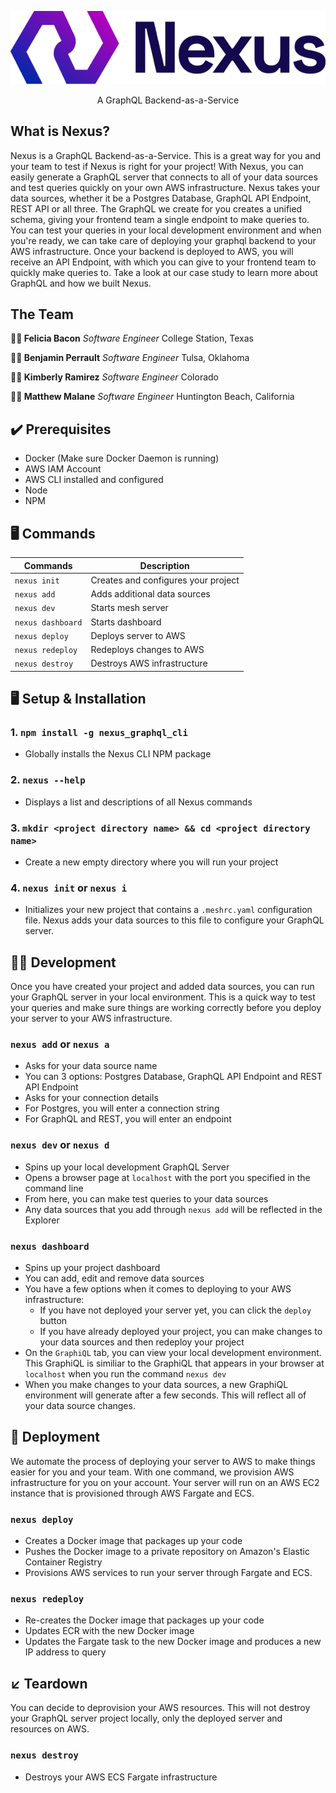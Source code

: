 <p align="center">
  <img width="800px" src="https://github.com/Capstone-Team4/nexus-cli/blob/main/images/logo.png" alt="Nexus" />
</p>

<p align="center">A GraphQL Backend-as-a-Service</p>

## What is Nexus?

Nexus is a GraphQL Backend-as-a-Service. This is a great way for you and your team to test if Nexus is right for your project! With Nexus, you can easily generate a GraphQL server that connects to all of your data sources and test queries quickly on your own AWS infrastructure. Nexus takes your data sources, whether it be a Postgres Database, GraphQL API Endpoint, REST API or all three. The GraphQL we create for you creates a unified schema, giving your frontend team a single endpoint to make queries to. You can test your queries in your local development environment and when you're ready, we can take care of deploying your graphql backend to your AWS infrastructure. Once your backend is deployed to AWS, you will receive an API Endpoint, with which you can give to your frontend team to quickly make queries to. Take a look at our case study to learn more about GraphQL and how we built Nexus.

## The Team

**:woman_technologist: Felicia Bacon** _Software Engineer_ College Station, Texas

**:man_technologist: Benjamin Perrault** _Software Engineer_ Tulsa, Oklahoma

**:woman_technologist: Kimberly Ramirez** _Software Engineer_ Colorado

**:man_technologist: Matthew Malane** _Software Engineer_ Huntington Beach, California

## :heavy_check_mark: Prerequisites

- Docker (Make sure Docker Daemon is running)
- AWS IAM Account
- AWS CLI installed and configured
- Node
- NPM

## :desktop_computer: Commands

| Commands          | Description                         |
| ----------------- | ----------------------------------- |
| `nexus init`      | Creates and configures your project |
| `nexus add`       | Adds additional data sources        |
| `nexus dev`       | Starts mesh server                  |
| `nexus dashboard` | Starts dashboard                    |
| `nexus deploy`    | Deploys server to AWS               |
| `nexus redeploy`  | Redeploys changes to AWS            |
| `nexus destroy`   | Destroys AWS infrastructure         |

## :desktop_computer: Setup & Installation

### 1. `npm install -g nexus_graphql_cli`

- Globally installs the Nexus CLI NPM package

### 2. `nexus --help`

- Displays a list and descriptions of all Nexus commands

### 3. `mkdir <project directory name> && cd <project directory name>`

- Create a new empty directory where you will run your project

### 4. `nexus init` or `nexus i`

- Initializes your new project that contains a `.meshrc.yaml` configuration file. Nexus adds your data sources to this file to configure your GraphQL server.

## :technologist: Development

Once you have created your project and added data sources, you can run your GraphQL server in your local environment. This is a quick way to test your queries and make sure things are working correctly before you deploy your server to your AWS infrastructure.

### `nexus add` or `nexus a`

- Asks for your data source name
- You can 3 options: Postgres Database, GraphQL API Endpoint and REST API Endpoint
- Asks for your connection details
- For Postgres, you will enter a connection string
- For GraphQL and REST, you will enter an endpoint

### `nexus dev` or `nexus d`

- Spins up your local development GraphQL Server
- Opens a browser page at `localhost` with the port you specified in the command line
- From here, you can make test queries to your data sources
- Any data sources that you add through `nexus add` will be reflected in the Explorer

### `nexus dashboard`

- Spins up your project dashboard
- You can add, edit and remove data sources
- You have a few options when it comes to deploying to your AWS infrastructure:
  - If you have not deployed your server yet, you can click the `deploy` button
  - If you have already deployed your project, you can make changes to your data sources and then redeploy your project
- On the `GraphiQL` tab, you can view your local development environment. This GraphiQL is similiar to the GraphiQL that appears in your browser at `localhost` when you run the command `nexus dev`
- When you make changes to your data sources, a new GraphiQL environment will generate after a few seconds. This will reflect all of your data source changes.

## :rocket: Deployment

We automate the process of deploying your server to AWS to make things easier for you and your team. With one command, we provision AWS infrastructure for you on your account. Your server will run on an AWS EC2 instance that is provisioned through AWS Fargate and ECS.

### `nexus deploy`

- Creates a Docker image that packages up your code
- Pushes the Docker image to a private repository on Amazon's Elastic Container Registry
- Provisions AWS services to run your server through Fargate and ECS.

### `nexus redeploy`

- Re-creates the Docker image that packages up your code
- Updates ECR with the new Docker image
- Updates the Fargate task to the new Docker image and produces a new IP address to query

## :arrow_lower_left: Teardown

You can decide to deprovision your AWS resources. This will not destroy your GraphQL server project locally, only the deployed server and resources on AWS.

### `nexus destroy`

- Destroys your AWS ECS Fargate infrastructure
